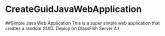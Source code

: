 # CreateGuidJavaWebApplication

##Simple Java Web Application
This is a super simple web application that creates a random GUID. Deploy on GlassFish Server 4.1
